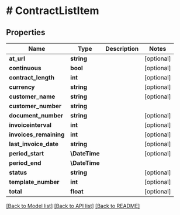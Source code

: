 # # ContractListItem

## Properties

Name | Type | Description | Notes
------------ | ------------- | ------------- | -------------
**at_url** | **string** |  | [optional]
**continuous** | **bool** |  | [optional]
**contract_length** | **int** |  | [optional]
**currency** | **string** |  | [optional]
**customer_name** | **string** |  | [optional]
**customer_number** | **string** |  |
**document_number** | **string** |  | [optional]
**invoiceinterval** | **int** |  | [optional]
**invoices_remaining** | **int** |  | [optional]
**last_invoice_date** | **string** |  | [optional]
**period_start** | **\DateTime** |  | [optional]
**period_end** | **\DateTime** |  |
**status** | **string** |  | [optional]
**template_number** | **int** |  | [optional]
**total** | **float** |  | [optional]

[[Back to Model list]](../../README.md#models) [[Back to API list]](../../README.md#endpoints) [[Back to README]](../../README.md)
